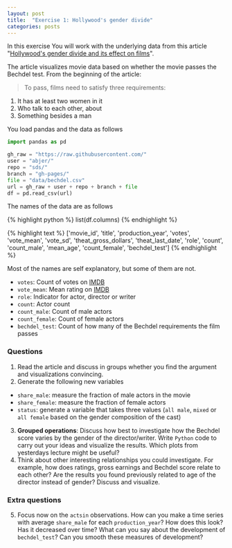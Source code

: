 ```yaml
---
layout: post
title:  "Exercise 1: Hollywood's gender divide"
categories: posts
---
```


In this exercise You will work with the underlying data from this article "[Hollywood's gender divide and its effect on films](http://polygraph.cool/bechdel/)".

The article visualizes movie data based on whether the movie passes the Bechdel test. From the beginning of the article:

> To pass, films need to satisfy three requirements:
1. It has at least two women in it
2. Who talk to each other, about
3. Something besides a man

You load pandas and the data as follows

```python
import pandas as pd

gh_raw = "https://raw.githubusercontent.com/"
user = "abjer/"
repo = "sds/"
branch = "gh-pages/"
file = "data/bechdel.csv"
url = gh_raw + user + repo + branch + file
df = pd.read_csv(url)
```

The names of the data are as follows


{% highlight python %}
list(df.columns)
{% endhighlight %}



{% highlight text %}
['movie_id',
 'title',
 'production_year',
 'votes',
 'vote_mean',
 'vote_sd',
 'theat_gross_dollars',
 'theat_last_date',
 'role',
 'count',
 'count_male',
 'mean_age',
 'count_female',
 'bechdel_test']
{% endhighlight %}

Most of the names are self explanatory, but some of them are not.

- `votes`: Count of votes on [IMDB](http://www.imdb.com/)
- `vote_mean`: Mean rating on [IMDB](http://www.imdb.com/)
- `role`: Indicator for actor, director or writer
- `count`: Actor count
- `count_male`: Count of male actors
- `count_female`: Count of female actors
- `bechdel_test`: Count of how many of the Bechdel requirements the film passes

### Questions

1. Read the article and discuss in groups whether you find the argument and visualizations convincing.
2. Generate the following new variables
- `share_male`: measure the fraction of male actors in the movie
- `share_female`: measure the fraction of female actors
- `status`: generate a variable that takes three values (`all male`, `mixed` or `all female` based on the gender composition of the cast)
3. **Grouped operations**: Discuss how best to investigate how the Bechdel score varies by the gender of the director/writer. Write `Python`
code to carry out your ideas and visualize the results. Which plots from yesterdays lecture might be useful?
4. Think about other interesting relationships you could investigate. For example, how does ratings, gross earnings and Bechdel score relate to each other? Are the results you found previously related to age of the director instead of gender? Discuss and visualize.

### Extra questions

5. Focus now on the `actsin` observations. How can you make a time series with average `share_male` for each `production_year`? How does this look? Has it decreased over time? What can you say about the development of `bechdel_test`? Can you smooth these measures of development?
